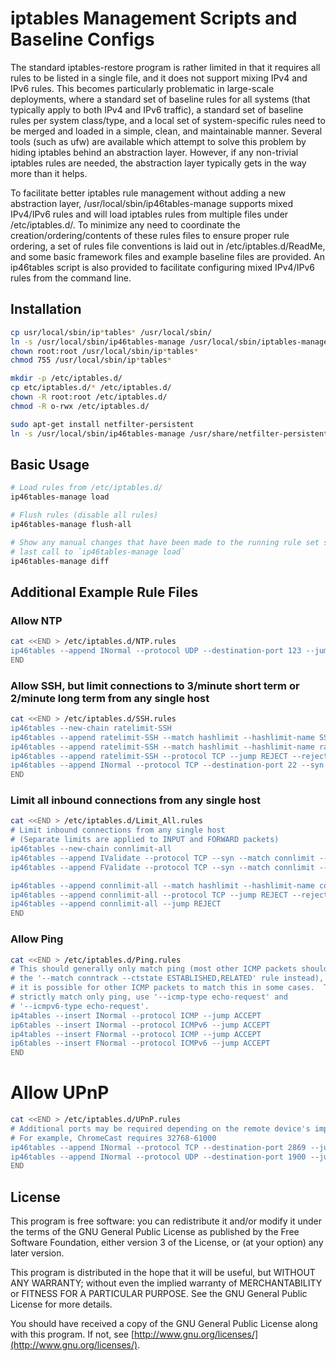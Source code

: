 # iptables Management Scripts and Baseline Configs

The standard iptables-restore program is rather limited in that it requires all rules to be listed in a single file, and it does not support mixing IPv4 and IPv6 rules.  This becomes particularly problematic in large-scale deployments, where a standard set of baseline rules for all systems (that typically apply to both IPv4 and IPv6 traffic), a standard set of baseline rules per system class/type, and a local set of system-specific rules need to be merged and loaded in a simple, clean, and maintainable manner.  Several tools (such as ufw) are available which attempt to solve this problem by hiding iptables behind an abstraction layer.  However, if any non-trivial iptables rules are needed, the abstraction layer typically gets in the way more than it helps.

To facilitate better iptables rule management without adding a new abstraction layer, /usr/local/sbin/ip46tables-manage supports mixed IPv4/IPv6 rules and will load iptables rules from multiple files under /etc/iptables.d/.  To minimize any need to coordinate the creation/ordering/contents of these rules files to ensure proper rule ordering, a set of rules file conventions is laid out in /etc/iptables.d/ReadMe, and some basic framework files and example baseline files are provided.  An ip46tables script is also provided to facilitate configuring mixed IPv4/IPv6 rules from the command line.

## Installation

```bash
cp usr/local/sbin/ip*tables* /usr/local/sbin/
ln -s /usr/local/sbin/ip46tables-manage /usr/local/sbin/iptables-manage
chown root:root /usr/local/sbin/ip*tables*
chmod 755 /usr/local/sbin/ip*tables*

mkdir -p /etc/iptables.d/
cp etc/iptables.d/* /etc/iptables.d/
chown -R root:root /etc/iptables.d/
chmod -R o-rwx /etc/iptables.d/

sudo apt-get install netfilter-persistent
ln -s /usr/local/sbin/ip46tables-manage /usr/share/netfilter-persistent/plugins.d/20-ip46tables-manage
```

## Basic Usage

```bash
# Load rules from /etc/iptables.d/
ip46tables-manage load

# Flush rules (disable all rules)
ip46tables-manage flush-all

# Show any manual changes that have been made to the running rule set since the
# last call to `ip46tables-manage load`
ip46tables-manage diff
```

## Additional Example Rule Files

### Allow NTP
```bash
cat <<END > /etc/iptables.d/NTP.rules
ip46tables --append INormal --protocol UDP --destination-port 123 --jump ACCEPT
END
```

### Allow SSH, but limit connections to 3/minute short term or 2/minute long term from any single host
```bash
cat <<END > /etc/iptables.d/SSH.rules
ip46tables --new-chain ratelimit-SSH
ip46tables --append ratelimit-SSH --match hashlimit --hashlimit-name SSH --hashlimit-mode srcip --hashlimit-burst 3 --hashlimit-upto 2/m --jump ACCEPT
ip46tables --append ratelimit-SSH --match hashlimit --hashlimit-name ratelimit-SSH --hashlimit-mode srcip --hashlimit-burst 1 --hashlimit-upto 6/m --jump LOG --log-prefix 'iptables rl-SSH: '
ip46tables --append ratelimit-SSH --protocol TCP --jump REJECT --reject-with tcp-reset
ip46tables --append INormal --protocol TCP --destination-port 22 --syn --jump ratelimit-SSH
END
```

### Limit all inbound connections from any single host
```bash
cat <<END > /etc/iptables.d/Limit_All.rules
# Limit inbound connections from any single host
# (Separate limits are applied to INPUT and FORWARD packets)
ip46tables --new-chain connlimit-all
ip46tables --append IValidate --protocol TCP --syn --match connlimit --connlimit-above 100 --jump connlimit-all
ip46tables --append FValidate --protocol TCP --syn --match connlimit --connlimit-above 100 --jump connlimit-all

ip46tables --append connlimit-all --match hashlimit --hashlimit-name connlimit --hashlimit-mode srcip --hashlimit-burst 1 --hashlimit-upto 6/m --jump LOG --log-prefix 'iptables cl: '
ip46tables --append connlimit-all --protocol TCP --jump REJECT --reject-with tcp-reset
ip46tables --append connlimit-all --jump REJECT
END
```

### Allow Ping
```bash
cat <<END > /etc/iptables.d/Ping.rules
# This should generally only match ping (most other ICMP packets should match
# the '--match conntrack --ctstate ESTABLISHED,RELATED' rule instead), however
# it is possible for other ICMP packets to match this in some cases.  To
# strictly match only ping, use '--icmp-type echo-request' and
# '--icmpv6-type echo-request'.
ip4tables --insert INormal --protocol ICMP --jump ACCEPT
ip6tables --insert INormal --protocol ICMPv6 --jump ACCEPT
ip4tables --insert FNormal --protocol ICMP --jump ACCEPT
ip6tables --insert FNormal --protocol ICMPv6 --jump ACCEPT
END
```

# Allow UPnP
```bash
cat <<END > /etc/iptables.d/UPnP.rules
# Additional ports may be required depending on the remote device's implementation
# For example, ChromeCast requires 32768-61000
ip46tables --append INormal --protocol TCP --destination-port 2869 --jump ACCEPT
ip46tables --append INormal --protocol UDP --destination-port 1900 --jump ACCEPT
END
```

## License

This program is free software: you can redistribute it and/or modify
it under the terms of the GNU General Public License as published by
the Free Software Foundation, either version 3 of the License, or
(at your option) any later version.

This program is distributed in the hope that it will be useful,
but WITHOUT ANY WARRANTY; without even the implied warranty of
MERCHANTABILITY or FITNESS FOR A PARTICULAR PURPOSE.  See the
GNU General Public License for more details.

You should have received a copy of the GNU General Public License
along with this program.  If not, see [http://www.gnu.org/licenses/](http://www.gnu.org/licenses/).
